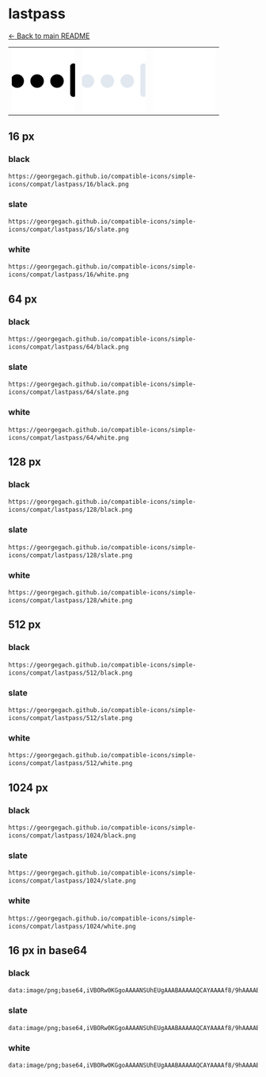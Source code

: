# lastpass

[← Back to main README](../../README.md)

<table><tr>
  <td><img src="./128/black.png" width="128" alt="lastpass black icon" /></td>
  <td><img src="./128/slate.png" width="128" alt="lastpass slate icon" /></td>
  <td><img src="./128/white.png" width="128" alt="lastpass white icon" /></td>
</tr></table>

## 16 px

### black
```
https://georgegach.github.io/compatible-icons/simple-icons/compat/lastpass/16/black.png
```

### slate
```
https://georgegach.github.io/compatible-icons/simple-icons/compat/lastpass/16/slate.png
```

### white
```
https://georgegach.github.io/compatible-icons/simple-icons/compat/lastpass/16/white.png
```

## 64 px

### black
```
https://georgegach.github.io/compatible-icons/simple-icons/compat/lastpass/64/black.png
```

### slate
```
https://georgegach.github.io/compatible-icons/simple-icons/compat/lastpass/64/slate.png
```

### white
```
https://georgegach.github.io/compatible-icons/simple-icons/compat/lastpass/64/white.png
```

## 128 px

### black
```
https://georgegach.github.io/compatible-icons/simple-icons/compat/lastpass/128/black.png
```

### slate
```
https://georgegach.github.io/compatible-icons/simple-icons/compat/lastpass/128/slate.png
```

### white
```
https://georgegach.github.io/compatible-icons/simple-icons/compat/lastpass/128/white.png
```

## 512 px

### black
```
https://georgegach.github.io/compatible-icons/simple-icons/compat/lastpass/512/black.png
```

### slate
```
https://georgegach.github.io/compatible-icons/simple-icons/compat/lastpass/512/slate.png
```

### white
```
https://georgegach.github.io/compatible-icons/simple-icons/compat/lastpass/512/white.png
```

## 1024 px

### black
```
https://georgegach.github.io/compatible-icons/simple-icons/compat/lastpass/1024/black.png
```

### slate
```
https://georgegach.github.io/compatible-icons/simple-icons/compat/lastpass/1024/slate.png
```

### white
```
https://georgegach.github.io/compatible-icons/simple-icons/compat/lastpass/1024/white.png
```

## 16 px in base64

### black
```
data:image/png;base64,iVBORw0KGgoAAAANSUhEUgAAABAAAAAQCAYAAAAf8/9hAAAABmJLR0QA/wD/AP+gvaeTAAAAnUlEQVQ4jeXQPQuBcRQF8F9PKG+DUd5WC0V2nwsfx2Qzi9FmlzKK0WQgxfInSZJnUc5077ndc869/D2qcZabOEQxBApIROigh+LDsI0+Sk+OAy9i73DBMvRVbAO3QhTEN4FbI4kujhHyYTGHFGrIBi6DNMqhFvrczT2BGeoY4oQ5pmhghAMWmKCFMfZvv/Mh7id8iz3OcVNU4gr8AK5TqhpinD7OcQAAAABJRU5ErkJggg==
```

### slate
```
data:image/png;base64,iVBORw0KGgoAAAANSUhEUgAAABAAAAAQCAYAAAAf8/9hAAAABmJLR0QA/wD/AP+gvaeTAAABEklEQVQ4jeWRv0rDYBTFz7kNQv8oVlpMq2ldQ8FB3J0EF19B8bHcKvoGikPR0a1rEepkSlKD2sRBB/Pluw4lLxAXwbNezu8czgX+t6Jo0ZOy5lm82DXCx9IAWDYBcZwgSvdF5NBUKsOddn0OANFrumdyHNExF16rFRaJqnLsWHvZ7W4EBceB4NrCusztCQA/iha9zOgNyY5mzqmq+s9vX5uaZ7cAtozI2VjVx0sKABACqwBAamMy0RUD9EnWl1fU4jiuijHbUNSWmVptBx+NooEQvIdyKirngwG/vU7zAdQ7tXiymg9d1/303LUxyBGJKcmrfn89KQAsu+FsnhwoZVT+C6IJYE1pPwCE4bv3K8Df0A8Y2WvTuc0pQgAAAABJRU5ErkJggg==
```

### white
```
data:image/png;base64,iVBORw0KGgoAAAANSUhEUgAAABAAAAAQCAYAAAAf8/9hAAAABmJLR0QA/wD/AP+gvaeTAAAAtklEQVQ4jeWQvWqCURBEz35oIP4UKcVEWxsDSvo8l/o4VulSSyzt7EWwFC2tLCLCSeFVxHTeJpCpdgZ2dmbhf0Nt5Sy/qvsiI8ATUCrUN3WgNq7c++pQbd5cHP2KrW49YZF4S90kbakWakNdJ22lltV39bsA6smrpj4AbaCatArwCDynmcRr5wAlYAp0gHFEHNQZ8AV0gY+I2KtzYAL0gM+I2KkZ7ztVvVS4FzvgmJviJcvgb+AHFMuABfVI2vkAAAAASUVORK5CYII=
```

